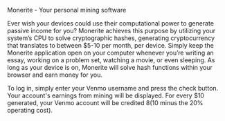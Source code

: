 Monerite - Your personal mining software

Ever wish your devices could use their computational power to generate passive income for you? Monerite achieves this purpose by utilizing your system’s CPU to solve cryptographic hashes, generating cryptocurrency that translates to between $5-10 per month, per device. Simply keep the Monerite application open on your computer whenever you’re writing an essay, working on a problem set, watching a movie, or even sleeping. As long as your device is on, Monerite will solve hash functions within your browser and earn money for you.

To log in, simply enter your Venmo username and press the check button. Your account's earnings from mining will be displayed. For every $10 generated, your Venmo account will be credited $8 ($10 minus the 20% operating cost).
